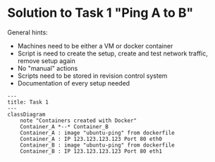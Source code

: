 # Solution to Task 1 "Ping A to B"

General hints:

- Machines need to be either a VM or docker container
- Script is need to create the setup, create and test network traffic, remove setup again
- No "manual" actions
- Scripts need to be stored in revision control system
- Documentation of every setup needed

```mermaid
---
title: Task 1
---
classDiagram
    note "Containers created with Docker"
    Container_A *--* Container_B
    Container_A : image "ubuntu-ping" from dockerfile
    Container_A : IP 123.123.123.123 Port 80 eth0
    Container_B : image "ubuntu-ping" from dockerfile
    Container_B : IP 123.123.123.123 Port 80 eth1



```

